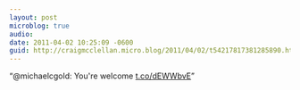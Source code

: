 ```yaml
---
layout: post
microblog: true
audio: 
date: 2011-04-02 10:25:09 -0600
guid: http://craigmcclellan.micro.blog/2011/04/02/t54217817381285890.html
---
```

“@michaelcgold: You're welcome [t.co/dEWWbvE](http://t.co/dEWWbvE)”
